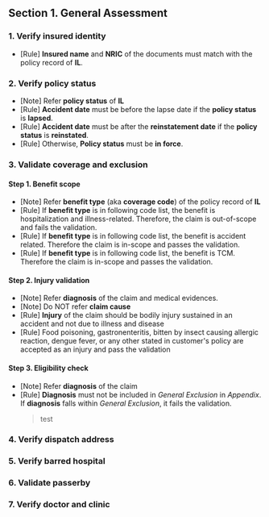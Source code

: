 ## Section 1. General Assessment
### 1. Verify insured identity
* [Rule] **Insured name** and **NRIC** of the documents must match with the policy record of **IL**.

### 2. Verify policy status
* [Note] Refer **policy status** of **IL**
* [Rule] **Accident date** must be before the lapse date if the **policy status** is **lapsed**.
* [Rule] **Accident date** must be after the **reinstatement date** if the **policy status** is **reinstated**.
* [Rule] Otherwise, **Policy status** must be **in force**.
         
### 3. Validate coverage and exclusion
#### Step 1. Benefit scope
* [Note] Refer **benefit type** (aka **coverage code**) of the policy record of **IL**
* [Rule] If **benefit type** is in following code list, the benefit is hospitalization and illness-related. Therefore, the claim is out-of-scope and fails the validation.
* [Rule] If **benefit type** is in following code list, the benefit is accident related. Therefore the claim is in-scope and passes the validation.
* [Rule] If **benefit type** is in following code list, the benefit is TCM. Therefore the claim is in-scope and passes the validation.

#### Step 2. Injury validation
* [Note] Refer **diagnosis** of the claim and medical evidences.
* [Note] Do NOT refer **claim cause**
* [Rule] **Injury** of the claim should be bodily injury sustained in an accident and not due to illness and disease
* [Rule] Food poisoning, gastronenteritis, bitten by insect causing allergic reaction, dengue fever, or any other stated in customer's policy are accepted as an injury and pass the validation

#### Step 3. Eligibility check
* [Note] Refer **diagnosis** of the claim
* [Rule] **Diagnosis** must not be included in *General Exclusion* in *Appendix*. If **diagnosis** falls within *General Exclusion*, it fails the validation.
  > test


### 4. Verify dispatch address
### 5. Verify barred hospital
### 6. Validate passerby
### 7. Verify doctor and clinic
